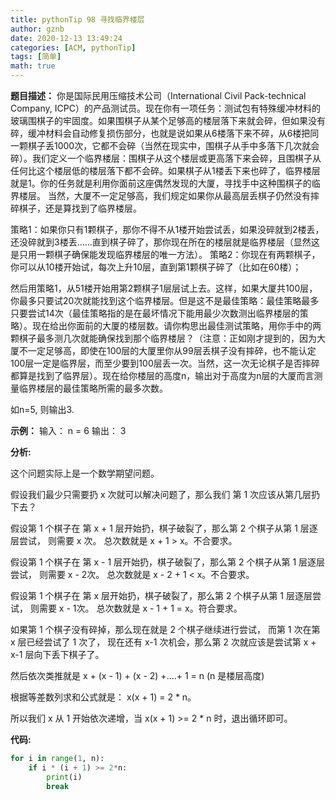```yaml
---
title: pythonTip 98 寻找临界楼层
author: gznb
date: 2020-12-13 13:49:24
categories: [ACM, pythonTip]
tags: [简单]
math: true
---
```


**题目描述：**
你是国际民用压缩技术公司（International Civil Pack-technical Company, ICPC）的产品测试员。现在你有一项任务：测试包有特殊缓冲材料的玻璃围棋子的牢固度。如果围棋子从某个足够高的楼层落下来就会碎，但如果没有碎，缓冲材料会自动修复损伤部分，也就是说如果从6楼落下来不碎，从6楼把同一颗棋子丢1000次，它都不会碎（当然在现实中，围棋子从手中多落下几次就会碎）。我们定义一个临界楼层：围棋子从这个楼层或更高落下来会碎，且围棋子从任何比这个楼层低的楼层落下都不会碎。如果棋子从1楼丢下来也碎了，临界楼层就是1。你的任务就是利用你面前这座偶然发现的大厦，寻找手中这种围棋子的临界楼层。
当然，大厦不一定足够高，我们规定如果你从最高层丢棋子仍然没有摔碎棋子，还是算找到了临界楼层。

策略1：如果你只有1颗棋子，那你不得不从1楼开始尝试丢，如果没碎就到2楼丢，还没碎就到3楼丢……直到棋子碎了，那你现在所在的楼层就是临界楼层（显然这是只用一颗棋子确保能发现临界楼层的唯一方法）。
策略2：你现在有两颗棋子，你可以从10楼开始试，每次上升10层，直到第1颗棋子碎了（比如在60楼）；

然后用策略1，从51楼开始用第2颗棋子1层层试上去。这样，如果大厦共100层，你最多只要试20次就能找到这个临界楼层。但是这不是最佳策略：最佳策略最多只要尝试14次（最佳策略指的是在最坏情况下能用最少次数测出临界楼层的策略）。现在给出你面前的大厦的楼层数。请你构思出最佳测试策略，用你手中的两颗棋子最多测几次就能确保找到那个临界楼层？（注意：正如刚才提到的，因为大厦不一定足够高，即使在100层的大厦里你从99层丢棋子没有摔碎，也不能认定100层一定是临界层，而至少要到100层丢一次。当然，这一次无论棋子是否摔碎都算是找到了临界层）。现在给你楼层的高度n，输出对于高度为n层的大厦而言测量临界楼层的最佳策略所需的最多次数。

如n=5, 则输出3.

**示例：**
输入：  n = 6
输出：  3





**分析:**

这个问题实际上是一个数学期望问题。

假设我们最少只需要扔 x 次就可以解决问题了，那么我们 第 1 次应该从第几层扔下去？



假设第 1 个棋子在  第 x + 1 层开始扔，棋子破裂了，那么第 2 个棋子从第 1 层逐层尝试， 则需要 x 次。 总次数就是  x + 1 > x。不合要求。



假设第 1 个棋子在  第 x - 1 层开始扔，棋子破裂了，那么第 2 个棋子从第 1 层逐层尝试， 则需要 x - 2次。 总次数就是  x - 2 + 1 < x。不合要求。



假设第 1 个棋子在  第 x  层开始扔，棋子破裂了，那么第 2 个棋子从第 1 层逐层尝试， 则需要 x - 1次。 总次数就是  x - 1 + 1 = x。符合要求。



如果第 1 个棋子没有碎掉，那么现在就是 2 个棋子继续进行尝试， 而第 1 次在第 x 层已经尝试了 1 次了， 现在还有 x-1 次机会，那么第 2 次就应该是尝试第 x + x-1 层向下丢下棋子了。



然后依次类推就是  x + (x - 1) + (x - 2) +....+ 1 = n (n 是楼层高度)

根据等差数列求和公式就是： x(x + 1) = 2 * n。

所以我们 x 从 1 开始依次递增，当 x(x + 1) >= 2 * n 时，退出循环即可。





**代码:**
```python
for i in range(1, n):
    if i * (i + 1) >= 2*n:
        print(i)
        break
```
